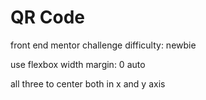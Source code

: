 # QR Code

front end mentor challenge difficulty: newbie

use flexbox
width 
margin: 0 auto

all three to center both in x and y axis 

